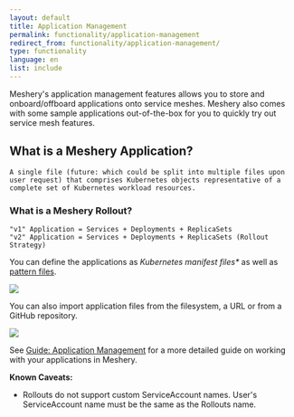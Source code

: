 ```yaml
---
layout: default
title: Application Management
permalink: functionality/application-management
redirect_from: functionality/application-management/
type: functionality
language: en
list: include
---
```


Meshery's application management features allows you to store and onboard/offboard applications onto service meshes. Meshery also comes with some sample applications out-of-the-box for you to quickly try out service mesh features.

## What is a Meshery Application?
	A single file (future: which could be split into multiple files upon user request) that comprises Kubernetes objects representative of a complete set of Kubernetes workload resources. 
### What is a Meshery Rollout?
	"v1" Application = Services + Deployments + ReplicaSets
	"v2" Application = Services + Deployments + ReplicaSets (Rollout Strategy) 


You can define the applications as _Kubernetes manifest files\*_ as well as [pattern files](./patterns.md).

<img src="{{ site.baseurl }}/assets/img/configuration-management/meshery-applications-seeded.png" />

You can also import application files from the filesystem, a URL or from a GitHub repository.

<img src="{{ site.baseurl }}/assets/img/configuration-management/meshery-applications.png" />

See [Guide: Application Management]() for a more detailed guide on working with your applications in Meshery.

**Known Caveats:**
- Rollouts do not support custom ServiceAccount names. User's ServiceAccount name must be the same as the Rollouts name.
